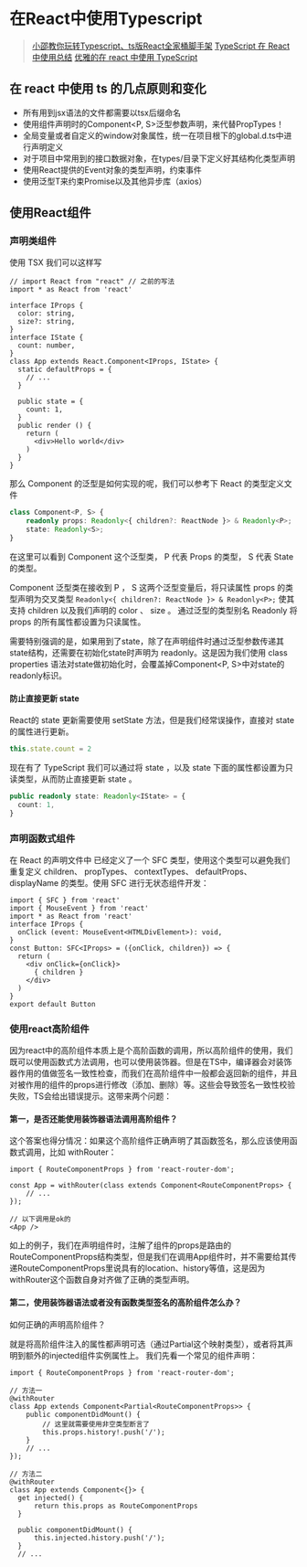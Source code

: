 # 在React中使用Typescript

>[小邵教你玩转Typescript、ts版React全家桶脚手架](https://juejin.im/post/5c04d3f3f265da612e28649c)
>[TypeScript 在 React 中使用总结](https://juejin.im/post/5bab4d59f265da0aec22629b)
>[优雅的在 react 中使用 TypeScript](https://juejin.im/post/5bed5f03e51d453c9515e69b)

## 在 react 中使用 ts 的几点原则和变化

+ 所有用到jsx语法的文件都需要以tsx后缀命名
+ 使用组件声明时的Component<P, S>泛型参数声明，来代替PropTypes！
+ 全局变量或者自定义的window对象属性，统一在项目根下的global.d.ts中进行声明定义
+ 对于项目中常用到的接口数据对象，在types/目录下定义好其结构化类型声明
+ 使用React提供的Event对象的类型声明，约束事件
+ 使用泛型T来约束Promise以及其他异步库（axios）

## 使用React组件

### 声明类组件

使用 TSX 我们可以这样写

```tsx
// import React from "react" // 之前的写法
import * as React from 'react'

interface IProps {
  color: string,
  size?: string,
}
interface IState {
  count: number,
}
class App extends React.Component<IProps, IState> {
  static defaultProps = {
    // ...
  }

  public state = {
    count: 1,
  }
  public render () {
    return (
      <div>Hello world</div>
    )
  }
}
```

那么 Component 的泛型是如何实现的呢，我们可以参考下 React 的类型定义文件

```ts
class Component<P, S> {
    readonly props: Readonly<{ children?: ReactNode }> & Readonly<P>;
    state: Readonly<S>;
}
```

在这里可以看到 Component 这个泛型类， P 代表 Props 的类型， S 代表 State 的类型。

Component 泛型类在接收到 P ， S 这两个泛型变量后，将只读属性 props 的类型声明为交叉类型 `Readonly<{ children?: ReactNode }> & Readonly<P>;` 使其支持 children 以及我们声明的 color 、 size 。
通过泛型的类型别名 Readonly 将 props 的所有属性都设置为只读属性。

需要特别强调的是，如果用到了state，除了在声明组件时通过泛型参数传递其state结构，还需要在初始化state时声明为 readonly。这是因为我们使用 class properties 语法对state做初始化时，会覆盖掉Component<P, S>中对state的readonly标识。

#### 防止直接更新 state

React的 state 更新需要使用 setState 方法，但是我们经常误操作，直接对 state 的属性进行更新。

```ts
this.state.count = 2
```

现在有了 TypeScript 我们可以通过将 state ，以及 state 下面的属性都设置为只读类型，从而防止直接更新 state 。

```ts
public readonly state: Readonly<IState> = {
  count: 1,
}
```

### 声明函数式组件

在 React 的声明文件中 已经定义了一个 SFC 类型，使用这个类型可以避免我们重复定义 children、 propTypes、 contextTypes、 defaultProps、displayName 的类型。使用 SFC 进行无状态组件开发：

```tsx
import { SFC } from 'react'
import { MouseEvent } from 'react'
import * as React from 'react'
interface IProps {
  onClick (event: MouseEvent<HTMLDivElement>): void,
}
const Button: SFC<IProps> = ({onClick, children}) => {
  return (
    <div onClick={onClick}>
      { children }
    </div>
  )
}
export default Button
```

### 使用react高阶组件

因为react中的高阶组件本质上是个高阶函数的调用，所以高阶组件的使用，我们既可以使用函数式方法调用，也可以使用装饰器。但是在TS中，编译器会对装饰器作用的值做签名一致性检查，而我们在高阶组件中一般都会返回新的组件，并且对被作用的组件的props进行修改（添加、删除）等。这些会导致签名一致性校验失败，TS会给出错误提示。这带来两个问题：

#### 第一，是否还能使用装饰器语法调用高阶组件？

这个答案也得分情况：如果这个高阶组件正确声明了其函数签名，那么应该使用函数式调用，比如 withRouter：

```tsx
import { RouteComponentProps } from 'react-router-dom';

const App = withRouter(class extends Component<RouteComponentProps> {
    // ...
});

// 以下调用是ok的
<App />
```

如上的例子，我们在声明组件时，注解了组件的props是路由的RouteComponentProps结构类型，但是我们在调用App组件时，并不需要给其传递RouteComponentProps里说具有的location、history等值，这是因为withRouter这个函数自身对齐做了正确的类型声明。

#### 第二，使用装饰器语法或者没有函数类型签名的高阶组件怎么办？

如何正确的声明高阶组件？

就是将高阶组件注入的属性都声明可选（通过Partial这个映射类型），或者将其声明到额外的injected组件实例属性上。 我们先看一个常见的组件声明：

```tsx
import { RouteComponentProps } from 'react-router-dom';

// 方法一
@withRouter
class App extends Component<Partial<RouteComponentProps>> {
    public componentDidMount() {
        // 这里就需要使用非空类型断言了
        this.props.history!.push('/');
    }
    // ...
});

// 方法二
@withRouter
class App extends Component<{}> {
  get injected() {
      return this.props as RouteComponentProps
  }

  public componentDidMount() {
      this.injected.history.push('/');
  }
  // ...
```

